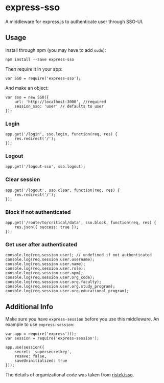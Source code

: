 express-sso
===========

A middleware for express.js to authenticate user through SSO-UI.

## Usage
Install through npm (you may have to add `sudo`):
```
npm install --save express-sso
```

Then require it in your app:
```
var SSO = require('express-sso');
```

And make an object:
```
var sso = new SSO({
	url: 'http://localhost:3000', //required
	session_sso: 'user' // defaults to user
});
```

### Login
```
app.get('/login', sso.login, function(req, res) {
    res.redirect('/');
});
```

### Logout
```
app.get('/logout-sso', sso.logout);
```

### Clear session
```
app.get('/logout', sso.clear, function(req, res) {
	res.redirect('/');
});
```

### Block if not authenticated
```
app.get('/route/to/critical/data', sso.block, function(req, res) {
	res.json({ success: true });
});
```

### Get user after authenticated
```
console.log(req.session.user); // undefined if not authenticated
console.log(req.session.user.username);
console.log(req.session.user.name);
console.log(req.session.user.role);
console.log(req.session.user.npm);
console.log(req.session.user.org_code);
console.log(req.session.user.org.faculty);
console.log(req.session.user.org.study_program);
console.log(req.session.user.org.educational_program);
```

## Additional Info
Make sure you have `express-session` before you use this middleware. An example to use `express-session`:
```
var app = require('express')();
var session = require('express-session');

app.use(session({
    secret: 'supersecretkey',
    resave: false,
    saveUninitialized: true
}));
```

The details of organizational code was taken from [ristek/sso](https://github.com/RistekCSUI/SSO).